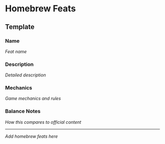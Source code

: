 # Homebrew Feats

## Template

### Name
*Feat name*

### Description
*Detailed description*

### Mechanics
*Game mechanics and rules*

### Balance Notes
*How this compares to official content*

---
*Add homebrew feats here*
